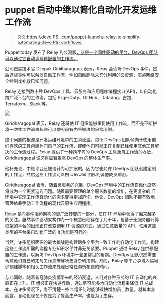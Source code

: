 # puppet 启动中继以简化自动化开发运维工作流

> 原文:[https://devo PS . com/puppet-launchs-relay-to-simplify-automating-devo PS-workflows/](https://devops.com/puppet-launches-relay-to-simplify-automating-devops-workflows/)

Puppet today 发布了 Relay 的公测版[，这是一个事件驱动的平台，DevOps 团队可以通过它自动调用预配置的工作流。](https://www.globenewswire.com/news-release/2020/06/24/2052769/0/en/Puppet-Introduces-Public-Beta-of-Relay-for-Cloud-Native-Event-Driven-Automation.html)

公司首席技术官 Deepak Giridharagopal 表示，Relay 会侦听 DevOps 事件，然后这些事件可以触发自动工作流，例如自动删除未充分利用的云资源，实施网络安全控制或补救已知问题。

Relay 连接到数十种 DevOps 工具、云服务和应用程序编程接口(API)，以自动化跨广泛平台的工作流，包括 PagerDuty、GitHub、Datadog、吉拉、Terraform、Slack 等。

![](../Images/1f9de6f04d0fd30594f1e9c8d3185bb4.png)

Giridharagopal 表示，Relay 还将使 IT 组织能够重复使用工作流，而不是不断拼凑一次性工作流来处理可以使用现有内容解决的日常用例。

这个问题的根源是开发运维环境中的工具泛滥。每个 DevOps 团队倾向于使用他们喜欢的工具创建他们自己的工作流，即使他们可能正在复制已经使用其他工具解决的工作流过程。Relay 提供了一种跨不同的 DevOps 工具重用工作流的方法，Giridharagopal 说这将显著提高 DevOps 的整体生产率。

他补充说，中继平台还被设计为可扩展的，因为它也允许 DevOps 团队创建定制的工作流，然后这些工作流可以由 DevOps 团队的其他成员重用。

Giridharagopal 表示，随着微服务的兴起，DevOps 环境中的工作流自动化显然将成为一个更紧迫的问题。随着需要管理的单个服务数量的增加，在更复杂的 IT 环境中实现工作流自动化的需求变得更加迫切。他说，DevOps 团队不能有效地管理依赖手动工作流程的现代云原生应用程序。

Relay 是向事件驱动架构的更广泛转变的一部分，它在 IT 环境中获得了越来越多的关注。虽然事件驱动架构作为一个概念已经存在了几十年，但基于无服务器计算框架的平台的出现正在改变调用 IT 资源的方式。通过任意数量的 API，使用这些类型的平台来自动化广泛的 it 功能是可行的。

当然，许多组织面临的最大挑战是构建跨多个平台一致工作的自动化工作流。构建这些工作流所需的流程专业知识水平并非无关紧要。Puppet 通过 Relay 提供预配置的工作流，以解决 DevOps 环境中一些更常见的用例。DevOps 团队仍然需要构建他们自己的定制工作流来解决更复杂的用例。然而，Relay 等平台承诺大幅减少创建脚本和相关工作流来处理日常任务所花费的时间。

与此同时，随着新冠肺炎疫情带来的经济衰退，人们对各种形式的 IT 自动化的兴趣正在上升。IT 组织正在快速行动，通过尽可能多地自动化流程来降低 IT 总成本。在许多情况下，尚不清楚一些 it 组织何时能够很快增加员工数量。就其本身而言，自动化现在不仅是为了提高生产率，也是为了生存。